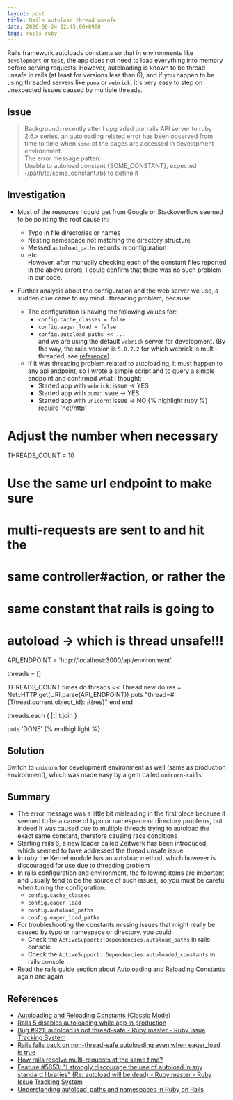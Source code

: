 ```yaml
---
layout: post
title: Rails autoload thread unsafe
date: 2020-06-24 12:45:00+0900
tags: rails ruby
---
```


Rails framework autoloads constants so that in environments like `development` or `test`, the app does not need to load everything into memory before serving requests. However, autoloading is known to be thread unsafe in rails (at least for versions less than 6), and if you happen to be using threaded servers like `puma` or `webrick`, it's very easy to step on unexpected issues caused by multiple threads.


## Issue
  > Background: recently after I upgraded our rails API server to ruby 2.6.x series, an autoloading related error has been observed from time to time when `some` of the pages are accessed in development environment.  
The error message patten:  
  > Unable to autoload constant {SOME_CONSTANT}, expected {/path/to/some_constant.rb} to define it

## Investigation
  - Most of the resouces I could get from Google or Stackoverflow seemed to be pointing the root cause in:
    + Typo in file directories or names
    + Nesting namespace not matching the directory structure
    + Messed `autoload_paths` records in configuration 
    + etc.  
  However, after manually checking each of the constant files reported in the above errors, I could confirm that there was no such problem in our code.

  - Further analysis about the configuration and the web server we use, a sudden clue came to my mind...threading problem, because:
    + The configuration is having the following values for:
      * `config.cache_classes = false`
      * `config.eager_load = false`
      * `config.autoload_paths << ...`  
      and we are using the default `webrick` server for development. (By the way, the rails version is `5.0.7.2` for which webrick is multi-threaded, see [reference](https://gist.github.com/yob/04c2417b60532316685123c36ddfce40))
    + If it was threading problem related to autoloading, it must happen to any api endpoint, so I wrote a simple script and to query a simple endpoint and confirmed what I thought:
      * Started app with `webrick`: issue -> YES
      * Started app with `puma`: issue -> YES
      * Started app with `unicorn`: issue -> NO
{% highlight ruby %}
require 'net/http'

# Adjust the number when necessary
THREADS_COUNT = 10

# Use the same url endpoint to make sure
# multi-requests are sent to and hit the
# same controller#action, or rather the
# same constant that rails is going to
# autoload -> which is thread unsafe!!!
API_ENDPOINT = 'http://localhost:3000/api/environment'

threads = []

THREADS_COUNT.times do
  threads << Thread.new do
    res = Net::HTTP.get(URI.parse(API_ENDPOINT))
    puts "thread=#{Thread.current.object_id}: #{res}"
  end
end

threads.each { |t| t.join }

puts 'DONE'
{% endhighlight %}

## Solution
Switch to `unicorn` for development environment as well (same as production environment), which was made easy by a gem called `unicorn-rails`

## Summary
- The error message was a little bit misleading in the first place because it seemed to be a cause of typo or namespace or directory problems, but indeed it was caused due to multiple threads trying to autoload the exact same constant, therefore causing race conditions
- Starting rails 6, a new loader called Zeitwerk has been introduced, which seemed to have addressed the thread unsafe issue
- In ruby the Kernel module has an `autoload` method, which however is discouraged for use due to threading problem
- In rails configuration and environment, the following items are important and usually tend to be the source of such issues, so you must be careful when tuning the configuration:
  + `config.cache_classes`
  + `config.eager_load`
  + `config.autoload_paths`
  + `config.eager_load_paths`
- For troubleshooting the constants missing issues that might really be caused by typo or namespace or directory, you could:
  + Check the `ActiveSupport::Dependencies.autoload_paths` in rails console
  + Check the `ActiveSupport::Dependencies.autoloaded_constants` in rails console
- Read the rails guide section about [Autoloading and Reloading Constants](https://guides.rubyonrails.org/autoloading_and_reloading_constants_classic_mode.html) again and again

## References
- [Autoloading and Reloading Constants (Classic Mode)](https://guides.rubyonrails.org/autoloading_and_reloading_constants_classic_mode.html)
- [Rails 5 disables autoloading while app in production](https://blog.bigbinary.com/2016/08/29/rails-5-disables-autoloading-after-booting-the-app-in-production.html)
- [Bug #921: autoload is not thread-safe - Ruby master - Ruby Issue Tracking System](https://bugs.ruby-lang.org/issues/921)
- [Rails falls back on non-thread-safe autoloading even when eager_load is true](https://github.com/rails/rails/issues/13142)
- [How rails resolve multi-requests at the same time?](https://stackoverflow.com/questions/14027151/how-rails-resolve-multi-requests-at-the-same-time)
- [Feature #5653: "I strongly discourage the use of autoload in any standard libraries" (Re: autoload will be dead) - Ruby master - Ruby Issue Tracking System](https://bugs.ruby-lang.org/issues/5653)
- [Understanding autoload_paths and namespaces in Ruby on Rails](https://www.fatlemon.co.uk/2019/07/understanding-autoload-paths-and-namespaces-in-ruby-on-rails/)
